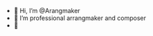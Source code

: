 - 👋 Hi, I’m @Arangmaker
- 👀 I’m professional arrangmaker and composer
- 💞️

<!---
Arangmaker/Arangmaker is a ✨ special ✨ repository because its `README.md` (this file) appears on your GitHub profile.
You can click the Preview link to take a look at your changes.
--->
